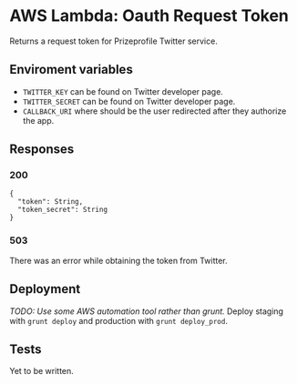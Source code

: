 # AWS Lambda: Oauth Request Token

Returns a request token for Prizeprofile Twitter service.

## Enviroment variables

* `TWITTER_KEY` can be found on Twitter developer page.
* `TWITTER_SECRET` can be found on Twitter developer page.
* `CALLBACK_URI` where should be the user redirected after they authorize the app.

## Responses

### 200
```
{
  "token": String,
  "token_secret": String
}
```

### 503
There was an error while obtaining the token from Twitter.

## Deployment
_TODO: Use some AWS automation tool rather than grunt._
Deploy staging with `grunt deploy` and production with `grunt deploy_prod`.

## Tests
Yet to be written.
